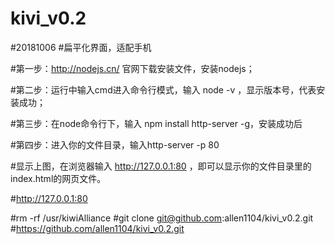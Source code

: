 # kivi_v0.2
#20181006
#扁平化界面，适配手机

#第一步：http://nodejs.cn/  官网下载安装文件，安装nodejs；

#第二步：运行中输入cmd进入命令行模式，输入  node -v ，显示版本号，代表安装成功；

#第三步：在node命令行下，输入 npm install http-server -g，安装成功后

#第四步：进入你的文件目录，输入http-server -p 80

#显示上图，在浏览器输入 http://127.0.0.1:80 ，即可以显示你的文件目录里的index.html的网页文件。

#http://127.0.0.1:80

#rm -rf /usr/kiwiAlliance
#git clone git@github.com:allen1104/kivi_v0.2.git
#https://github.com/allen1104/kivi_v0.2.git
